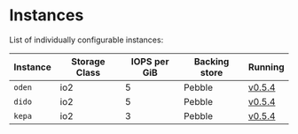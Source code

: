 # Instances

List of individually configurable instances:

| Instance | Storage Class | IOPS per GiB | Backing store | Running                                                                         |
|----------|---------------|--------------|---------------|---------------------------------------------------------------------------------|
| `oden`   | io2           | 5            | Pebble        | [v0.5.4](https://github.com/filecoin-project/storetheindex/releases/tag/v0.5.4) |
| `dido`   | io2           | 5            | Pebble        | [v0.5.4](https://github.com/filecoin-project/storetheindex/releases/tag/v0.5.4) |
| `kepa`   | io2           | 3            | Pebble        | [v0.5.4](https://github.com/filecoin-project/storetheindex/releases/tag/v0.5.4) |
